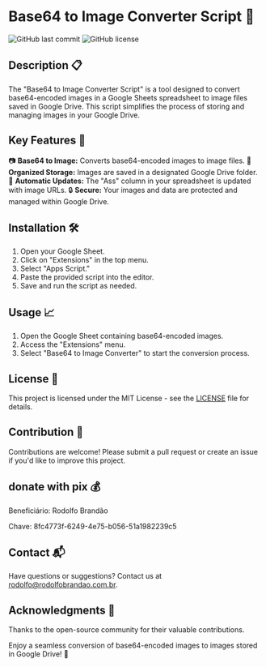 # Base64 to Image Converter Script 📸

![GitHub last commit](https://img.shields.io/github/last-commit/yourusername/Base64ToImageConverter)
![GitHub license](https://img.shields.io/github/license/yourusername/Base64ToImageConverter)

## Description 📋

The "Base64 to Image Converter Script" is a tool designed to convert base64-encoded images in a Google Sheets spreadsheet to image files saved in Google Drive. This script simplifies the process of storing and managing images in your Google Drive.

## Key Features 🚀

📷 **Base64 to Image:** Converts base64-encoded images to image files.
📁 **Organized Storage:** Images are saved in a designated Google Drive folder.
🔄 **Automatic Updates:** The "Ass" column in your spreadsheet is updated with image URLs.
🔒 **Secure:** Your images and data are protected and managed within Google Drive.

## Installation 🛠️

1. Open your Google Sheet.
2. Click on "Extensions" in the top menu.
3. Select "Apps Script."
4. Paste the provided script into the editor.
5. Save and run the script as needed.

## Usage 📈

1. Open the Google Sheet containing base64-encoded images.
2. Access the "Extensions" menu.
3. Select "Base64 to Image Converter" to start the conversion process.

## License 📜

This project is licensed under the MIT License - see the [LICENSE](LICENSE) file for details.

## Contribution 👥

Contributions are welcome! Please submit a pull request or create an issue if you'd like to improve this project.

## donate with pix 💰

Beneficiário: Rodolfo Brandão

Chave: 8fc4773f-6249-4e75-b056-51a1982239c5


## Contact 📬

Have questions or suggestions? Contact us at rodolfo@rodolfobrandao.com.br.

## Acknowledgments 🙌

Thanks to the open-source community for their valuable contributions.

Enjoy a seamless conversion of base64-encoded images to images stored in Google Drive! 📸
